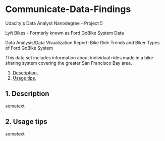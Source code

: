 # Communicate-Data-Findings
Udacity's Data Analyst Nanodegree - Project 5

Lyft Bikes - Formerly known as Ford GoBike System Data 

Data Analysis/Data Visualization Report: Bike Ride Trends and Biker Types of Ford GoBike System 

This data set includes information about individual rides made in a bike-sharing system covering the greater San Francisco Bay area.

1. [ Description. ](#desc)
2. [ Usage tips. ](#usage)

<a name="desc"></a>
## 1. Description

sometext

<a name="usage"></a>
## 2. Usage tips

sometext
